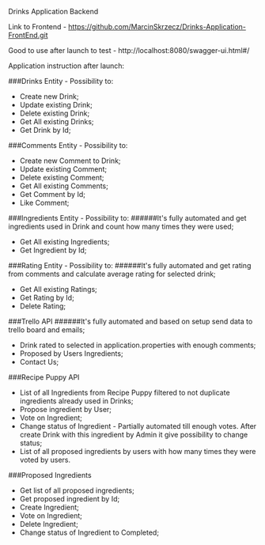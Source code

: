 Drinks Application Backend

Link to Frontend - https://github.com/MarcinSkrzecz/Drinks-Application-FrontEnd.git

Good to use after launch to test - http://localhost:8080/swagger-ui.html#/

Application instruction after launch:

###Drinks Entity - Possibility to:
- Create new Drink;
- Update existing Drink;
- Delete existing Drink;
- Get All existing Drinks;
- Get Drink by Id;

###Comments Entity - Possibility to:
- Create new Comment to Drink;
- Update existing Comment;
- Delete existing Comment;
- Get All existing Comments;
- Get Comment by Id;
- Like Comment;

###Ingredients Entity - Possibility to:
######It's fully automated and get ingredients used in Drink and count how many times they were used;
- Get All existing Ingredients;
- Get Ingredient by Id;

###Rating Entity - Possibility to:
######It's fully automated and get rating from comments and calculate average rating for selected drink;
- Get All existing Ratings;
- Get Rating by Id;
- Delete Rating;

###Trello API
######It's fully automated and based on setup send data to trello board and emails;
- Drink rated to selected in application.properties with enough comments;
- Proposed by Users Ingredients;
- Contact Us;

###Recipe Puppy API
- List of all Ingredients from Recipe Puppy filtered to not duplicate ingredients already used in Drinks;
- Propose ingredient by User;
- Vote on Ingredient;
- Change status of Ingredient - Partially automated till enough votes. After create Drink with this ingredient by Admin it give possibility to change status;
- List of all proposed ingredients by users with how many times they were voted by users.

###Proposed Ingredients
- Get list of all proposed ingredients;
- Get proposed ingredient by Id;
- Create Ingredient;
- Vote on Ingredient;
- Delete Ingredient;
- Change status of Ingredient to Completed;